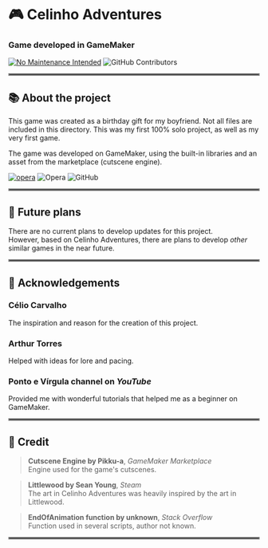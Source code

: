 # 🎮 Celinho Adventures
### Game developed in GameMaker
[![No Maintenance Intended](http://unmaintained.tech/badge.svg)](http://unmaintained.tech/) <img alt="GitHub Contributors" src="https://img.shields.io/github/contributors/bpsoraggi/PUC-Minas" />
<hr style="border:2px solid gray">

## 📚 About the project
This game was created as a birthday gift for my boyfriend. Not all files are included in this directory. This was my first 100% solo project, as well as my very first game.<br>

The game was developed on GameMaker, using the built-in libraries and an asset from the marketplace (cutscene engine).

 
<a href='https://github.com/shivamkapasia0' target="_blank"><img alt='opera' src='https://img.shields.io/badge/gamemaker-100000?style=for-the-badge&logo=opera&logoColor=white&labelColor=0081A5&color=0081A5'/></a> ![Opera](https://img.shields.io/badge/Opera-FF1B2D?style=for-the-badge&logo=Opera&logoColor=white) ![GitHub](https://img.shields.io/badge/github-%23121011.svg?style=for-the-badge&logo=github&logoColor=white)
<hr style="border:2px solid gray">

## 🔮 Future plans
There are no current plans to develop updates for this project.<br>
However, based on Celinho Adventures, there are plans to develop *other* similar games in the near future.
<hr style="border:2px solid gray">

## 🤝 Acknowledgements
### Célio Carvalho
The inspiration and reason for the creation of this project.

### Arthur Torres
Helped with ideas for lore and pacing.

### **Ponto e Vírgula** channel on *YouTube*
Provided me with wonderful tutorials that helped me as a beginner on GameMaker.
<hr style="border:2px solid gray">

## 📝 Credit
>**Cutscene Engine by Pikku-a**, *GameMaker Marketplace*<br>
Engine used for the game's cutscenes.

>**Littlewood by Sean Young**, *Steam*<br>
The art in Celinho Adventures was heavily inspired by the art in Littlewood.

>**EndOfAnimation function by unknown**, *Stack Overflow*<br>
Function used in several scripts, author not known.
<hr style="border:2px solid gray">
